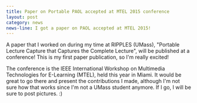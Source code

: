 ```yaml
---
title: Paper on Portable PAOL accepted at MTEL 2015 conference
layout: post
category: news
news-line: I got a paper on PAOL accepted at MTEL 2015!
---
```

A paper that I worked on during my time at RIPPLES (UMass), "Portable Lecture Capture that Captures the Complete Lecture", will be published at a conference! This is my first paper publication, so I'm really excited!

The conference is the IEEE International Workshop on Multimedia Technologies for E-Learning (MTEL), held this year in Miami. It would be great to go there and present the contributions I made, although I'm not sure how that works since I'm not a UMass student anymore. If I go, I will be sure to post pictures. :)